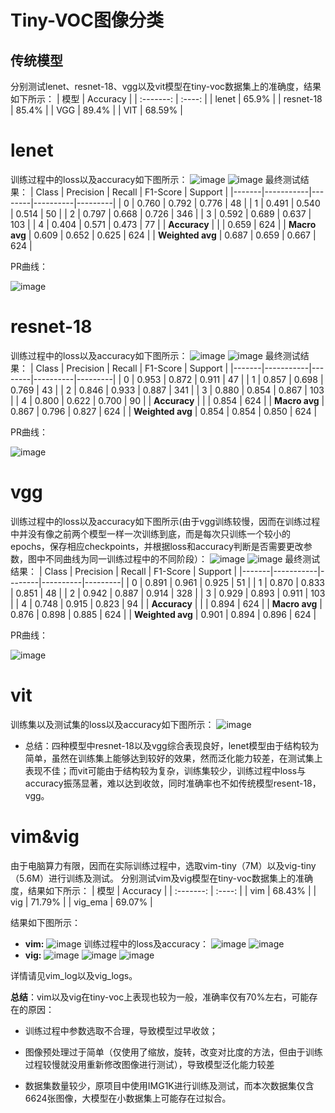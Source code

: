 # Tiny-VOC图像分类
## 传统模型
分别测试lenet、resnet-18、vgg以及vit模型在tiny-voc数据集上的准确度，结果如下所示：
|   模型    | Accuracy |
| :-------: | :----: |
|   lenet   |  65.9% |
| resnet-18 | 85.4%  |
|    VGG    | 89.4%  |
|    VIT    | 68.59% |
# lenet

训练过程中的loss以及accuracy如下图所示：
![image](./pictures/lenet_loss.png)
![image](./pictures/lenet_accuracy.png)
最终测试结果：
| Class | Precision | Recall | F1-Score | Support |
|-------|-----------|--------|----------|---------|
| 0     | 0.760     | 0.792  | 0.776    | 48      |
| 1     | 0.491     | 0.540  | 0.514    | 50      |
| 2     | 0.797     | 0.668  | 0.726    | 346     |
| 3     | 0.592     | 0.689  | 0.637    | 103     |
| 4     | 0.404     | 0.571  | 0.473    | 77      |
| **Accuracy** |           |        | 0.659    | 624     |
| **Macro avg** | 0.609     | 0.652  | 0.625    | 624     |
| **Weighted avg** | 0.687     | 0.659  | 0.667    | 624     |


PR曲线：

![image](./pictures/lenet_PR.png)
# resnet-18

训练过程中的loss以及accuracy如下图所示：
![image](./pictures/resnet_loss.png)
![image](./pictures/resnet_accuracy.png)
最终测试结果：
| Class | Precision | Recall | F1-Score | Support |
|-------|-----------|--------|----------|---------|
| 0     | 0.953     | 0.872  | 0.911    | 47      |
| 1     | 0.857     | 0.698  | 0.769    | 43      |
| 2     | 0.846     | 0.933  | 0.887    | 341     |
| 3     | 0.880     | 0.854  | 0.867    | 103     |
| 4     | 0.800     | 0.622  | 0.700    | 90      |
| **Accuracy** |           |        | 0.854    | 624     |
| **Macro avg** | 0.867     | 0.796  | 0.827    | 624     |
| **Weighted avg** | 0.854     | 0.854  | 0.850    | 624     |


PR曲线：

![image](./pictures/resnet_PR.png)

# vgg

训练过程中的loss以及accuracy如下图所示(由于vgg训练较慢，因而在训练过程中并没有像之前两个模型一样一次训练到底，而是每次只训练一个较小的epochs，保存相应checkpoints，并根据loss和accuracy判断是否需要更改参数，图中不同曲线为同一训练过程中的不同阶段）：
![image](./pictures/vgg_loss.png)
![image](./pictures/vgg_accuracy.png)
最终测试结果：
| Class | Precision | Recall | F1-Score | Support |
|-------|-----------|--------|----------|---------|
| 0     | 0.891     | 0.961  | 0.925    | 51      |
| 1     | 0.870     | 0.833  | 0.851    | 48      |
| 2     | 0.942     | 0.887  | 0.914    | 328     |
| 3     | 0.929     | 0.893  | 0.911    | 103     |
| 4     | 0.748     | 0.915  | 0.823    | 94      |
| **Accuracy** |           |        | 0.894    | 624     |
| **Macro avg** | 0.876     | 0.898  | 0.885    | 624     |
| **Weighted avg** | 0.901     | 0.894  | 0.896    | 624     |

PR曲线：

![image](./pictures/vgg_PR.png)

# vit
训练集以及测试集的loss以及accuracy如下图所示：
![image](./pictures/transformers.png)

- 总结：四种模型中resnet-18以及vgg综合表现良好，lenet模型由于结构较为简单，虽然在训练集上能够达到较好的效果，然而泛化能力较差，在测试集上表现不佳；而vit可能由于结构较为复杂，训练集较少，训练过程中loss与accuracy振荡显著，难以达到收敛，同时准确率也不如传统模型resent-18，vgg。
# vim&vig
由于电脑算力有限，因而在实际训练过程中，选取vim-tiny（7M）以及vig-tiny（5.6M）进行训练及测试。
分别测试vim及vig模型在tiny-voc数据集上的准确度，结果如下所示：
|   模型    | Accuracy |
| :-------: | :----: |
|   vim   |  68.43% |
| vig | 71.79%  |
|    vig_ema    | 69.07%  |

结果如下图所示：
- **vim:**
![image](./pictures/vim.png)
训练过程中的loss及accuracy：
![image](./pictures/vim_loss.png)
![image](./pictures/vim_acc1.png)
- **vig:**
![image](./pictures/vig.png)
![image](./pictures/vig_acc1.png)
![image](./pictures/vig_ema_acc1.png)

详情请见vim_log以及vig_logs。

**总结**：vim以及vig在tiny-voc上表现也较为一般，准确率仅有70%左右，可能存在的原因：


- 训练过程中参数选取不合理，导致模型过早收敛；

- 图像预处理过于简单（仅使用了缩放，旋转，改变对比度的方法，但由于训练过程较慢就没用重新修改图像进行测试），导致模型泛化能力较差

- 数据集数量较少，原项目中使用IMG1K进行训练及测试，而本次数据集仅含6624张图像，大模型在小数据集上可能存在过拟合。
 


